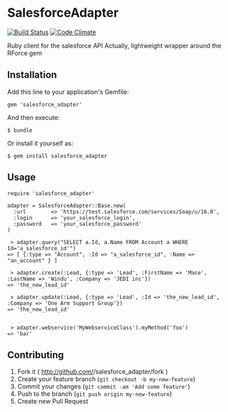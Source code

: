 # SalesforceAdapter

[![Build Status](https://travis-ci.org/mru2/salesforce_adapter.png?branch=master)](https://travis-ci.org/mru2/salesforce_adapter) [![Code Climate](https://codeclimate.com/github/mru2/salesforce_adapter.png)](https://codeclimate.com/github/mru2/salesforce_adapter)



Ruby client for the salesforce API
Actually, lightweight wrapper around the RForce gem

## Installation

Add this line to your application's Gemfile:

    gem 'salesforce_adapter'

And then execute:

    $ bundle

Or install it yourself as:

    $ gem install salesforce_adapter

## Usage

```
require 'salesforce_adapter'

adapter = SalesforceAdapter::Base.new(
  :url        => 'https://test.salesforce.com/services/Soap/u/16.0',
  :login      => 'your_salesforce_login',
  :password   => 'your_salesforce_password'
)

 > adapter.query("SELECT a.Id, a.Name FROM Account a WHERE Id='a_salesforce_id'")
=> [ {:type => "Account", :Id => "a_salesforce_id", :Name => "an_account" } ]

 > adapter.create(:Lead, {:type => 'Lead', :FirstName => 'Mace', :LastName => 'Windu', :Company => 'JEDI inc'})
=> 'the_new_lead_id'

 > adapter.update(:Lead, {:type => 'Lead', :Id => 'the_new_lead_id', :Company => 'One Arm Support Group'})
=> 'the_new_lead_id'


 > adapter.webservice('MyWebserviceClass').myMethod('foo')
=> 'bar'
```


## Contributing

1. Fork it ( http://github.com/<my-github-username>/salesforce_adapter/fork )
2. Create your feature branch (`git checkout -b my-new-feature`)
3. Commit your changes (`git commit -am 'Add some feature'`)
4. Push to the branch (`git push origin my-new-feature`)
5. Create new Pull Request
